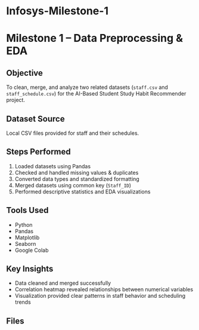# Infosys-Milestone-1

# Milestone 1 – Data Preprocessing & EDA

## Objective
To clean, merge, and analyze two related datasets (`staff.csv` and `staff_schedule.csv`) for the AI-Based Student Study Habit Recommender project.

## Dataset Source
Local CSV files provided for staff and their schedules.

## Steps Performed
1. Loaded datasets using Pandas
2. Checked and handled missing values & duplicates
3. Converted data types and standardized formatting
4. Merged datasets using common key (`Staff_ID`)
5. Performed descriptive statistics and EDA visualizations

## Tools Used
- Python
- Pandas
- Matplotlib
- Seaborn
- Google Colab

## Key Insights
- Data cleaned and merged successfully
- Correlation heatmap revealed relationships between numerical variables
- Visualization provided clear patterns in staff behavior and scheduling trends

## Files

